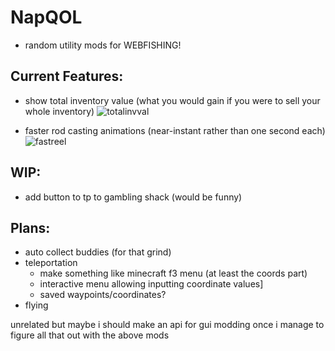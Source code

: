 # NapQOL

- random utility mods for WEBFISHING!

## Current Features:

- show total inventory value (what you would gain if you were to sell your whole inventory)
![totalinvval](https://github.com/user-attachments/assets/8aad6326-beeb-4b31-a334-074c569b9400)

- faster rod casting animations (near-instant rather than one second each)
![fastreel](https://github.com/user-attachments/assets/b2227333-13da-42f6-8b14-9cd152937fb2)


## WIP:

- add button to tp to gambling shack (would be funny)

## Plans:

- auto collect buddies (for that grind)
- teleportation
  - make something like minecraft f3 menu (at least the coords part)
  - interactive menu allowing inputting coordinate values]
  - saved waypoints/coordinates?
- flying

unrelated but maybe i should make an api for gui modding once i manage to figure all that out with the above mods

